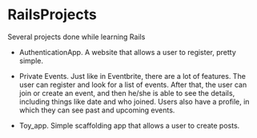 # RailsProjects

Several projects done while learning Rails

* AuthenticationApp. A website that allows a user to register, pretty simple.

* Private Events. Just like in Eventbrite, there are a lot of features. The user can register and look for a list of events. After that, the user can join or create an event, and then he/she is able to see the details, including things like date and who joined. Users also have a profile, in which they can see past and upcoming events.

* Toy_app. Simple scaffolding app that allows a user to create posts.
